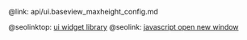 @link: api/ui.baseview_maxheight_config.md

@seolinktop: [ui widget library](https://webix.com)
@seolink: [javascript open new window](https://webix.com/widget/window/)